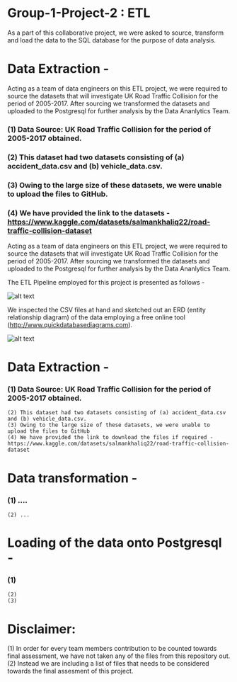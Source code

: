 # Group-1-Project-2 : ETL 

As a part of this collaborative project, we were asked to source, transform and load the data to the SQL database for the purpose of data analysis.

# Data Extraction - 
Acting as a team of data engineers on this ETL project, we were required to source the datasets that will investigate UK Road Traffic Collision for the period of 2005-2017. After sourcing we transformed the datasets and uploaded to the Postgresql for further analysis by the Data Ananlytics Team.
### (1) Data Source: UK Road Traffic Collision for the period of 2005-2017 obtained. 
### (2) This dataset had two datasets consisting of (a) accident_data.csv and (b) vehicle_data.csv. 
### (3) Owing to the large size of these datasets, we were unable to upload the files to GitHub.
### (4) We have provided the link to the datasets - https://www.kaggle.com/datasets/salmankhaliq22/road-traffic-collision-dataset
   
Acting as a team of data engineers on this ETL project, we were required to source the datasets that will investigate UK Road Traffic Collision for the period of 2005-2017. After sourcing we transformed the datasets and uploaded to the Postgresql for further analysis by the Data Ananlytics Team.

The ETL Pipeline employed for this project is presented as follows - 

![alt text](https://github.com/hibaaaldubai/Group-1-Project-2/blob/main/ETL%20Diagram.png)

We inspected the CSV files at hand and sketched out an ERD (entity relationship diagram) of the data employing a free online tool (http://www.quickdatabasediagrams.com). 

![alt text](https://github.com/hibaaaldubai/Group-1-Project-2/blob/main/ERD%20diagram%202.png)

# Data Extraction - 
### (1) Data Source: UK Road Traffic Collision for the period of 2005-2017 obtained. 
    (2) This dataset had two datasets consisting of (a) accident_data.csv and (b) vehicle_data.csv. 
    (3) Owing to the large size of these datasets, we were unable to upload the files to GitHub
    (4) We have provided the link to download the files if required - https://www.kaggle.com/datasets/salmankhaliq22/road-traffic-collision-dataset
   




# Data transformation - 
### (1) ....
    (2) ...


# Loading of the data onto Postgresql - 
### (1) 
    (2) 
    (3)


# Disclaimer: 
  (1) In order for every team members contribution to be counted towards final assessment, we have not taken any of the files from this repository out.             
  (2) Instead we are including a list of files that needs to be considered towards the final assesment of this project.

